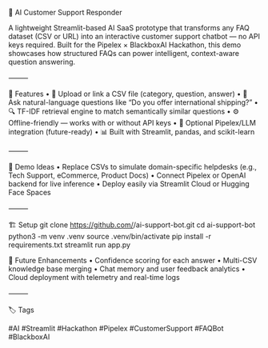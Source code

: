 🧩 AI Customer Support Responder

A lightweight Streamlit-based AI SaaS prototype that transforms any FAQ dataset (CSV or URL) into an interactive customer support chatbot — no API keys required.
Built for the Pipelex × BlackboxAI Hackathon, this demo showcases how structured FAQs can power intelligent, context-aware question answering.

⸻

🚀 Features
	•	📄 Upload or link a CSV file (category, question, answer)
	•	💬 Ask natural-language questions like “Do you offer international shipping?”
	•	🔍 TF-IDF retrieval engine to match semantically similar questions
	•	⚙️ Offline-friendly — works with or without API keys
	•	🧠 Optional Pipelex/LLM integration (future-ready)
	•	📊 Built with Streamlit, pandas, and scikit-learn

⸻

🧠 Demo Ideas
	•	Replace CSVs to simulate domain-specific helpdesks (e.g., Tech Support, eCommerce, Product Docs)
	•	Connect Pipelex or OpenAI backend for live inference
	•	Deploy easily via Streamlit Cloud or Hugging Face Spaces

⸻

🏗️ Setup
git clone https://github.com/<your-username>/ai-support-bot.git
cd ai-support-bot
python3 -m venv .venv
source .venv/bin/activate
pip install -r requirements.txt
streamlit run app.py

🧩 Future Enhancements
	•	Confidence scoring for each answer
	•	Multi-CSV knowledge base merging
	•	Chat memory and user feedback analytics
	•	Cloud deployment with telemetry and real-time logs

⸻

🏷️ Tags

#AI #Streamlit #Hackathon #Pipelex #CustomerSupport #FAQBot #BlackboxAI
